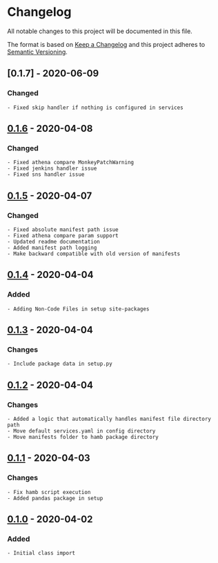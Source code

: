 # Changelog
All notable changes to this project will be documented in this file.

The format is based on [Keep a Changelog](http://keepachangelog.com/en/1.0.0/)
and this project adheres to [Semantic Versioning](http://semver.org/spec/v2.0.0.html).


## [0.1.7] - 2020-06-09
### Changed
    - Fixed skip handler if nothing is configured in services


## [0.1.6] - 2020-04-08
### Changed
    - Fixed athena compare MonkeyPatchWarning
    - Fixed jenkins handler issue
    - Fixed sns handler issue

## [0.1.5] - 2020-04-07
### Changed
    - Fixed absolute manifest path issue
    - Fixed athena compare param support
    - Updated readme documentation
    - Added manifest path logging
    - Make backward compatible with old version of manifests

## [0.1.4] - 2020-04-04
### Added
    - Adding Non-Code Files in setup site-packages

## [0.1.3] - 2020-04-04
### Changes
    - Include package data in setup.py

## [0.1.2] - 2020-04-04
### Changes
    - Added a logic that automatically handles manifest file directory path
    - Move default services.yaml in config directory
    - Move manifests folder to hamb package directory

## [0.1.1] - 2020-04-03
### Changes
    - Fix hamb script execution
    - Added pandas package in setup

## [0.1.0] - 2020-04-02
### Added
    - Initial class import

[0.1.6]: https://github.com/equinoxfitness/hamb/compare/v0.1.5...v0.1.6
[0.1.5]: https://github.com/equinoxfitness/hamb/compare/v0.1.4...v0.1.5
[0.1.4]: https://github.com/equinoxfitness/hamb/compare/v0.1.3...v0.1.4
[0.1.3]: https://github.com/equinoxfitness/hamb/compare/v0.1.2...v0.1.3
[0.1.2]: https://github.com/equinoxfitness/hamb/compare/v0.1.1...v0.1.2
[0.1.1]: https://github.com/equinoxfitness/hamb/compare/v0.1.0...v0.1.1
[0.1.0]: https://github.com/equinoxfitness/hamb/releases/tag/v0.1.0
